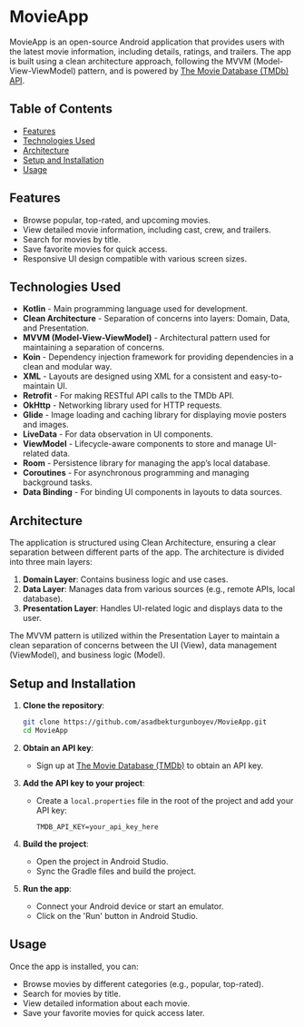 # MovieApp

MovieApp is an open-source Android application that provides users with the latest movie information, including details, ratings, and trailers. The app is built using a clean architecture approach, following the MVVM (Model-View-ViewModel) pattern, and is powered by [The Movie Database (TMDb) API](https://www.themoviedb.org/documentation/api).

## Table of Contents
- [Features](#features)
- [Technologies Used](#technologies-used)
- [Architecture](#architecture)
- [Setup and Installation](#setup-and-installation)
- [Usage](#usage)

## Features
- Browse popular, top-rated, and upcoming movies.
- View detailed movie information, including cast, crew, and trailers.
- Search for movies by title.
- Save favorite movies for quick access.
- Responsive UI design compatible with various screen sizes.

## Technologies Used
- **Kotlin** - Main programming language used for development.
- **Clean Architecture** - Separation of concerns into layers: Domain, Data, and Presentation.
- **MVVM (Model-View-ViewModel)** - Architectural pattern used for maintaining a separation of concerns.
- **Koin** - Dependency injection framework for providing dependencies in a clean and modular way.
- **XML** - Layouts are designed using XML for a consistent and easy-to-maintain UI.
- **Retrofit** - For making RESTful API calls to the TMDb API.
- **OkHttp** - Networking library used for HTTP requests.
- **Glide** - Image loading and caching library for displaying movie posters and images.
- **LiveData** - For data observation in UI components.
- **ViewModel** - Lifecycle-aware components to store and manage UI-related data.
- **Room** - Persistence library for managing the app’s local database.
- **Coroutines** - For asynchronous programming and managing background tasks.
- **Data Binding** - For binding UI components in layouts to data sources.

## Architecture

The application is structured using Clean Architecture, ensuring a clear separation between different parts of the app. The architecture is divided into three main layers:

1. **Domain Layer**: Contains business logic and use cases.
2. **Data Layer**: Manages data from various sources (e.g., remote APIs, local database).
3. **Presentation Layer**: Handles UI-related logic and displays data to the user.

The MVVM pattern is utilized within the Presentation Layer to maintain a clean separation of concerns between the UI (View), data management (ViewModel), and business logic (Model).

## Setup and Installation

1. **Clone the repository**:
    ```bash
    git clone https://github.com/asadbekturgunboyev/MovieApp.git
    cd MovieApp
    ```

2. **Obtain an API key**:
    - Sign up at [The Movie Database (TMDb)](https://www.themoviedb.org/) to obtain an API key.

3. **Add the API key to your project**:
    - Create a `local.properties` file in the root of the project and add your API key:
      ```
      TMDB_API_KEY=your_api_key_here
      ```

4. **Build the project**:
    - Open the project in Android Studio.
    - Sync the Gradle files and build the project.

5. **Run the app**:
    - Connect your Android device or start an emulator.
    - Click on the 'Run' button in Android Studio.

## Usage

Once the app is installed, you can:
- Browse movies by different categories (e.g., popular, top-rated).
- Search for movies by title.
- View detailed information about each movie.
- Save your favorite movies for quick access later.
